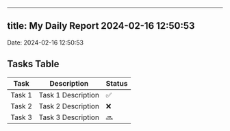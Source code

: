 
---
title: My Daily Report 2024-02-16 12:50:53
---

Date: 2024-02-16 12:50:53

## Tasks Table

| Task | Description | Status |
|------|-------------|--------|
| Task 1 | Task 1 Description | ✅ |
| Task 2 | Task 2 Description | ❌ |
| Task 3 | Task 3 Description | 🔜 |
